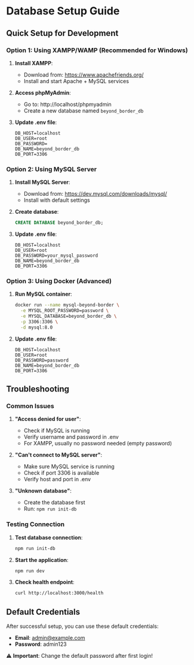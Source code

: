 # Database Setup Guide

## Quick Setup for Development

### Option 1: Using XAMPP/WAMP (Recommended for Windows)

1. **Install XAMPP**:
   - Download from: https://www.apachefriends.org/
   - Install and start Apache + MySQL services

2. **Access phpMyAdmin**:
   - Go to: http://localhost/phpmyadmin
   - Create a new database named `beyond_border_db`

3. **Update .env file**:
   ```env
   DB_HOST=localhost
   DB_USER=root
   DB_PASSWORD=
   DB_NAME=beyond_border_db
   DB_PORT=3306
   ```

### Option 2: Using MySQL Server

1. **Install MySQL Server**:
   - Download from: https://dev.mysql.com/downloads/mysql/
   - Install with default settings

2. **Create database**:
   ```sql
   CREATE DATABASE beyond_border_db;
   ```

3. **Update .env file**:
   ```env
   DB_HOST=localhost
   DB_USER=root
   DB_PASSWORD=your_mysql_password
   DB_NAME=beyond_border_db
   DB_PORT=3306
   ```

### Option 3: Using Docker (Advanced)

1. **Run MySQL container**:
   ```bash
   docker run --name mysql-beyond-border \
     -e MYSQL_ROOT_PASSWORD=password \
     -e MYSQL_DATABASE=beyond_border_db \
     -p 3306:3306 \
     -d mysql:8.0
   ```

2. **Update .env file**:
   ```env
   DB_HOST=localhost
   DB_USER=root
   DB_PASSWORD=password
   DB_NAME=beyond_border_db
   DB_PORT=3306
   ```

## Troubleshooting

### Common Issues

1. **"Access denied for user"**:
   - Check if MySQL is running
   - Verify username and password in .env
   - For XAMPP, usually no password needed (empty password)

2. **"Can't connect to MySQL server"**:
   - Make sure MySQL service is running
   - Check if port 3306 is available
   - Verify host and port in .env

3. **"Unknown database"**:
   - Create the database first
   - Run: `npm run init-db`

### Testing Connection

1. **Test database connection**:
   ```bash
   npm run init-db
   ```

2. **Start the application**:
   ```bash
   npm run dev
   ```

3. **Check health endpoint**:
   ```bash
   curl http://localhost:3000/health
   ```

## Default Credentials

After successful setup, you can use these default credentials:
- **Email**: admin@example.com
- **Password**: admin123

⚠️ **Important**: Change the default password after first login!
